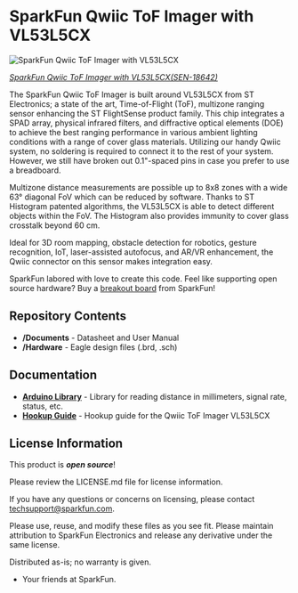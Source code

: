SparkFun Qwiic ToF Imager with VL53L5CX
========================================

![SparkFun Qwiic ToF Imager with VL53L5CX](https://cdn.sparkfun.com/assets/parts/1/8/1/6/9/18642-SparkFun_Qwiic_ToF_Imager_-_VL53L5CX-01.jpg)

[*SparkFun Qwiic ToF Imager with VL53L5CX(SEN-18642)*](https://www.sparkfun.com/products/18642)

The SparkFun Qwiic ToF Imager is built around VL53L5CX from ST Electronics; a state of the art, Time-of-Flight (ToF), multizone ranging sensor enhancing the ST FlightSense product family. This chip integrates a SPAD array, physical infrared filters, and diffractive optical elements (DOE) to achieve the best ranging performance in various ambient lighting conditions with a range of cover glass materials. Utilizing our handy Qwiic system, no soldering is required to connect it to the rest of your system. However, we still have broken out 0.1"-spaced pins in case you prefer to use a breadboard.

Multizone distance measurements are possible up to 8x8 zones with a wide 63° diagonal FoV which can be reduced by software. Thanks to ST Histogram patented algorithms, the VL53L5CX is able to detect different objects within the FoV. The Histogram also provides immunity to cover glass crosstalk beyond 60 cm.

Ideal for 3D room mapping, obstacle detection for robotics, gesture recognition, IoT, laser-assisted autofocus, and AR/VR enhancement, the Qwiic connector on this sensor makes integration easy. 

SparkFun labored with love to create this code. Feel like supporting open source hardware? 
Buy a [breakout board](https://www.sparkfun.com/products/14722) from SparkFun!

Repository Contents
-------------------

* **/Documents** - Datasheet and User Manual
* **/Hardware** - Eagle design files (.brd, .sch)

Documentation
--------------
* **[Arduino Library](https://github.com/sparkfun/SparkFun_VL53L5CX_Arduino_Library)** - Library for reading distance in millimeters, signal rate, status, etc.
* **[Hookup Guide](https://learn.sparkfun.com/tutorials/qwiic-tof-imager---vl53l5cx-hookup-guide)** - Hookup guide for the Qwiic ToF Imager VL53L5CX

License Information
-------------------

This product is _**open source**_! 

Please review the LICENSE.md file for license information. 

If you have any questions or concerns on licensing, please contact techsupport@sparkfun.com.

Please use, reuse, and modify these files as you see fit. Please maintain attribution to SparkFun Electronics and release any derivative under the same license.

Distributed as-is; no warranty is given.

- Your friends at SparkFun.
